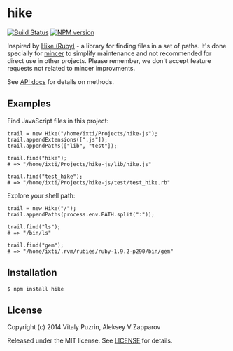 hike
====

[![Build Status](https://travis-ci.org/nodeca/hike-js.svg?branch=master)](https://travis-ci.org/nodeca/hike-js)
[![NPM version](https://img.shields.io/npm/v/hike.svg)](https://www.npmjs.org/package/hike)

Inspired by [Hike (Ruby)](https://github.com/sstephenson/hike/) - a library for
finding files in a set of paths. It's done specially for
[mincer](https://github.com/nodeca/mincer) to simplify maintenance and not
recommended for direct use in other projects. Please remember, we don't accept
feature requests not related to mincer improvments.

See [API docs](https://nodeca.github.io/hike-js/) for details on methods.


Examples
--------

Find JavaScript files in this project:

    trail = new Hike("/home/ixti/Projects/hike-js");
    trail.appendExtensions([".js"]);
    trail.appendPaths(["lib", "test"]);

    trail.find("hike");
    # => "/home/ixti/Projects/hike-js/lib/hike.js"

    trail.find("test_hike");
    # => "/home/ixti/Projects/hike-js/test/test_hike.rb"

Explore your shell path:

    trail = new Hike("/");
    trail.appendPaths(process.env.PATH.split(":"));

    trail.find("ls");
    # => "/bin/ls"

    trail.find("gem");
    # => "/home/ixti/.rvm/rubies/ruby-1.9.2-p290/bin/gem"


Installation
------------

    $ npm install hike


License
-------

Copyright (c) 2014 Vitaly Puzrin, Aleksey V Zapparov

Released under the MIT license. See [LICENSE][license] for details.

[license]:  https://raw.github.com/nodeca/hike-js/master/LICENSE
